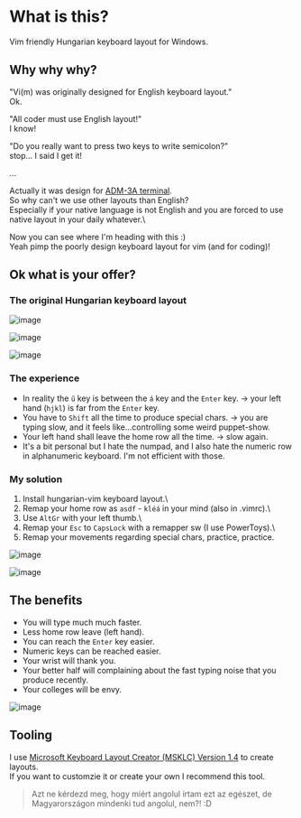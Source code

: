 # What is this?

Vim friendly Hungarian keyboard layout for Windows.

## Why why why?

"Vi(m) was originally designed for English keyboard layout."\
Ok.

"All coder must use English layout!"\
I know!

"Do you really want to press two keys to write semicolon?"\
stop... I said I get it!

...

Actually it was design for [ADM-3A terminal](https://catonmat.net/why-vim-uses-hjkl-as-arrow-keys).\
So why can't we use other layouts than English?\
Especially if your native language is not English and you are forced to use native layout in your daily whatever.\

Now you can see where I'm heading with this :)\
Yeah pimp the poorly design keyboard layout for vim (and for coding)!

## Ok what is your offer?

### The original Hungarian keyboard layout

![image](https://user-images.githubusercontent.com/10813418/150185240-e3fb15a2-f631-497f-98a7-42307a1626e9.png)

![image](https://user-images.githubusercontent.com/10813418/150185376-2013aeaa-2755-4359-88de-0044aa1c569b.png)

![image](https://user-images.githubusercontent.com/10813418/150185417-9d74f200-4afd-43ab-a411-2831823dbe3b.png)

### The experience

- In reality the `ű` key is between the `á` key and the `Enter` key. -> your left hand (`hjkl`) is far from the `Enter` key.
- You have to `Shift` all the time to produce special chars. -> you are typing slow, and it feels like...controlling some weird puppet-show.
- Your left hand shall leave the home row all the time. -> slow again.
- It's a bit personal but I hate the numpad, and I also hate the numeric row in alphanumeric keyboard. I'm not efficient with those.

### My solution

1. Install hungarian-vim keyboard layout.\
1. Remap your home row as `asdf` - `kléá` in your mind (also in .vimrc).\
1. Use `AltGr` with your left thumb.\
1. Remap your `Esc` to `CapsLock` with a remapper sw (I use PowerToys).\
1. Remap your movements regarding special chars, practice, practice.

![image](https://user-images.githubusercontent.com/10813418/151016953-3779afa1-9ab2-4da0-a038-c7ae7294bb2f.png)

![image](https://user-images.githubusercontent.com/10813418/151017056-6fef983c-e14b-41a4-b1af-232f1a2ef82e.png)

## The benefits

- You will type much much faster.
- Less home row leave (left hand).
- You can reach the `Enter` key easier.
- Numeric keys can be reached easier.
- Your wrist will thank you.
- Your better half will complaining about the fast typing noise that you produce recently.
- Your colleges will be envy.

![image](https://i.ytimg.com/vi/KEkrWRHCDQU/maxresdefault.jpg)

## Tooling

I use [Microsoft Keyboard Layout Creator (MSKLC) Version 1.4](https://www.microsoft.com/en-us/download/details.aspx?id=102134) to create layouts.\
If you want to customzie it or create your own I recommend this tool.

> Azt ne kérdezd meg, hogy miért angolul írtam ezt az egészet, de Magyarországon mindenki tud angolul, nem?! :D
